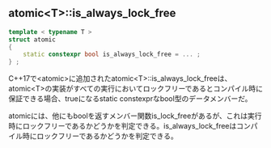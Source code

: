 ## atomic\<T\>::is_always_lock_free

~~~c++
template < typename T >
struct atomic
{
    static constexpr bool is_always_lock_free = ... ;
} ;
~~~

C++17で\<atomic\>に追加されたatomic\<T\>::is_always_lock_freeは、atomic\<T\>の実装がすべての実行においてロックフリーであるとコンパイル時に保証できる場合、trueになるstatic constexprなbool型のデータメンバーだ。

atomicには、他にもboolを返すメンバー関数is_lock_freeがあるが、これは実行時にロックフリーであるかどうかを判定できる。is_always_lock_freeはコンパイル時にロックフリーであるかどうかを判定できる。
